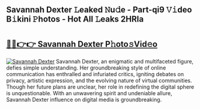 ## Savannah Dexter 𝙻eaked 𝙽u𝚍e - Part-qi9 𝚅𝚒deo B𝚒kini 𝙿hotos - Hot All 𝙻eaks 2HRIa

# <h2><a href="http://ld2rpl.urlbe.top/?page=Savannah+Dexter">🔗🔗👉👉 Savannah Dexter P𝚑oto𝚜Vid𝚎o</a></h2>

[![Savannah Dexter](https://i.imgur.com/eBuTRDB.gif)](http://ld2rpl.urlbe.top/?page=Savannah+Dexter)
Savannah Dexter, an enigmatic and multifaceted figure, defies simple understanding. Her groundbreaking style of online communication has enthralled and infuriated critics, igniting debates on privacy, artistic expression, and the evolving nature of virtual communities. Though her future plans are unclear, her role in redefining the digital sphere is unquestionable. With an unwavering spirit and undeniable allure, Savannah Dexter influence on digital media is groundbreaking.
